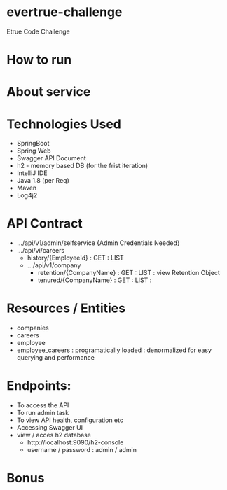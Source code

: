 # evertrue-challenge
Etrue Code Challenge

# How to run

# About service

# Technologies Used
- SpringBoot 
- Spring Web
- Swagger API Document
- h2 - memory based DB (for the frist iteration)
- IntelliJ IDE
- Java 1.8 (per Req)
- Maven 
- Log4j2

# API Contract
  - .../api/v1/admin/selfservice {Admin Credentials Needed}
  - .../api/vi/careers
  	- history/{EmployeeId} : GET : LIST<CareerInfo>
	- .../api/v1/company
		- retention/{CompanyName} : GET : LIST<Company>  : view Retention Object
		- tenured/{CompanyName} : GET : LIST<Company>	:	
	
# Resources / Entities
- companies
- careers
- employee
- employee_careers : programatically loaded : denormalized for easy querying and performance

# Endpoints:
- To access the API
- To run admin task
- To view API health, configuration etc
- Accessing Swagger UI
- view / acces h2 database
    - http://localhost:9090/h2-console
    - username / password : admin / admin

# Bonus

